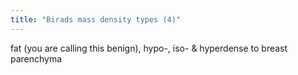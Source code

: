 ```yaml
---
title: "Birads mass density types (4)"
---
```

fat (you are calling this benign), hypo-, iso- &amp; hyperdense to breast parenchyma

